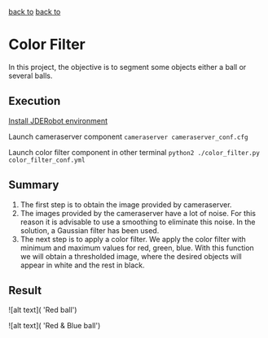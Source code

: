 [back to]()
[back to]()

# Color Filter

In this project, the objective is to segment some objects either a ball or several balls.

## Execution

[Install JDERobot environment](http://jderobot.org/Installation)

Launch cameraserver component
`cameraserver cameraserver_conf.cfg`

Launch color filter component in other terminal
`python2 ./color_filter.py color_filter_conf.yml`

## Summary

1. The first step is to obtain the image provided by cameraserver.
2. The images provided by the cameraserver have a lot of noise. For this reason it is advisable to use a smoothing to eliminate this noise. In the solution, a Gaussian filter has been used.
3. The next step is to apply a color filter. We apply the color filter with minimum and maximum values ​​for red, green, blue. With this function we will obtain a thresholded image, where the desired objects will appear in white and the rest in black.

## Result

![alt text]( 'Red ball')

![alt text]( 'Red & Blue ball')
